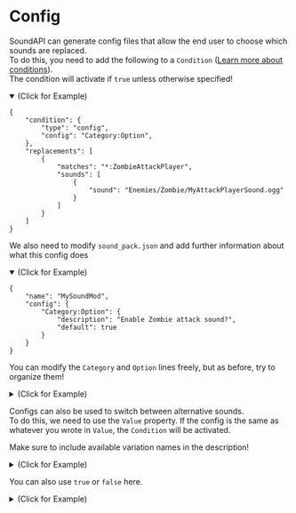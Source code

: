 # Config

SoundAPI can generate config files that allow the end user to choose which sounds are replaced. <br/>
To do this, you need to add the following to a `Condition` ([Learn more about conditions](/soundpack-tutorials/advanced/conditions)). <br/>
The condition will activate if `true` unless otherwise specified!

<details open>

<summary>(Click for Example)</summary>

```json5
{
	"condition": {
        "type": "config",
        "config": "Category:Option",
	},
	"replacements": [
		{
			"matches": "*:ZombieAttackPlayer",
			"sounds": [
				{
					"sound": "Enemies/Zombie/MyAttackPlayerSound.ogg"
				}
			]
		}
	]
}
```

</details>

We also need to modify `sound_pack.json` and add further information about what this config does

<details open>

<summary>(Click for Example)</summary>

```json5
{
    "name": "MySoundMod",
    "config": {
        "Category:Option": {
            "description": "Enable Zombie attack sound?",
            "default": true
        }
    }
}
```

</details>

You can modify the `Category` and `Option` lines freely, but as before, try to organize them!

<details>

<summary>(Click for Example)</summary>

```json5
{
    "name": "MySoundMod",
    "config": {
        "Enemies:ZombieAttackSounds": {
            "description": "Enable Zombie attack sound?",
            "default": true
        }
    }
}
```

</details>

Configs can also be used to switch between alternative sounds. <br/>
To do this, we need to use the `Value` property. If the config is the same as whatever you wrote in `Value`, the `Condition` will be activated.

Make sure to include available variation names in the description!

<details>

<summary>(Click for Example)</summary>

```json5
{
    "name": "MySoundMod",
    "config": {
        "Enemies:ZombieAttackSound": {
            "description": "Enable Zombie attack sound? (Type1 / Type 2)",
            "default": "Type1"
        }
    }
}
```
```json5
{
	"replacements": [
		{
			// This checks for when the Zombie enemy attacks the Player 
			"matches": "*:ZombieAttackPlayer",
			"sounds": [
				{
					"sound": "Enemies/Zombie/MyAttackPlayerSoundType1.mp3",
					"condition": {
                        "type": "config",
                        "config": "Enemies:ZombieAttackSound",
                        "value": "Type1"
					},
					"weight": 1
				},
				{
					"sound": "Enemies/Zombie/MyAttackPlayerSoundType2.mp3",
					"condition": {
                        "type": "config",
                        "config": "Enemies:ZombieAttackSound",
                        "value": "Type2"
					},
					"weight": 1
				},
			]
		}
	]
}
```

</details>

You can also use `true` or `false` here. 

<details>

<summary>(Click for Example)</summary>

```json5
{
	"replacements": [
		{
			// This checks for when the Zombie enemy attacks the Player 
			"matches": "*:ZombieAttackPlayer",
			"sounds": [
				{
					"sound": "Enemies/Zombie/MyAttackPlayerSoundType1.mp3",
					"condition": {
					"type": "config",
					"config": "Enemies:ZombieAttackSound",
					"value": true
					},
					"weight": 1
				},
				{
					"sound": "Enemies/Zombie/MyAttackPlayerSoundType2.mp3",
					"condition": {
					"type": "config",
					"config": "Enemies:ZombieAttackSound",
					"value": false
					},
					"weight": 1
				},
			]
		}
	]
}
```

</details>